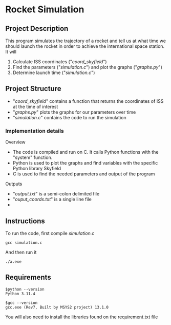 # Rocket Simulation

## Project Description

This program simulates the trajectory of a rocket and tell us at what time we should launch the rocket in order to achieve the international space station.
It will
1. Calculate ISS coordinates ("*coord_skyfield*")
2. Find the parameters ("*simulation.c*") and plot the graphs ("*graphs.py*")
3. Determine launch time ("*simulation.c*")


## Project Structure
- "*coord_skyfield*" contains a function that returns the coordinates of ISS at the time of interest
- "*graphs.py*" plots the graphs for our parameters over time
- "*simulation.c*" contains the code to run the simulation

### Implementation details

Overview
- The code is compiled and run on C. It calls Python functions with the "system" function.
- Python is used to plot the graphs and find variables with the specific Python library Skyfield
- C is used to find the needed parameters and output of the program

Outputs
- "*output.txt*" is a semi-colon delimited file
- "*ouput_coords.txt*" is a single line file
- 
## Instructions
To run the code, first compile *simulation.c*
```{bash}
gcc simulation.c
```
And then run it

```{bash}
./a.exe
```



## Requirements
```{bash}
$python --version
Python 3.11.4

$gcc --version
gcc.exe (Rev7, Built by MSYS2 project) 13.1.0
```

You will also need to install the libraries found on the requirement.txt file



